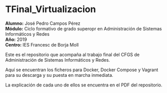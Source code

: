 # TFinal_Virtualizacion


**Alumno:** José Pedro Campos Pérez  
**Módulo:** Ciclo formativo de grado superopr en Administración de Sistemas Informáticos y Redes  
**Año:** 2019  
**Centro:** IES Francesc de Borja Moll  


Este es el repositorio que acompaña al trabajo final del CFGS de Administración de Sistemas Informáticos y Redes.

Aquí se encuentran los ficheros para Docker, Docker Compose y Vagrant para su descarga y su puesta en marcha inmediata.

La explicación de cada uno de ellos se encuentra en el PDF del repositorio.
